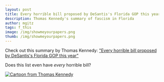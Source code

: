 ```yaml
---
layout: post
title: Every horrible bill proposed by DeSantis's Florida GOP this year
description: Thomas Kennedy's summary of fascism in Florida
author: mgitz
tags: f_this
image: /img/showmeyourpapers.png
thumb: /img/showmeyourpapers.png
---
```


Check out this summary by Thomas Kennedy:  ["Every horrible bill proposed by DeSantis's Florida GOP this year"](https://tomaskenn.substack.com/p/every-horrible-bill-proposed-by-desantiss)

Does this list even have *every* horrible bill?

[![Cartoon from Thomas Kennedy](https://substackcdn.com/image/fetch/f_auto,q_auto:good,fl_progressive:steep/https%3A%2F%2Fsubstack-post-media.s3.amazonaws.com%2Fpublic%2Fimages%2Fa17b5fba-e39c-4d2f-a6ee-0b1b0cd0b8cc_686x435.jpeg)](https://tomaskenn.substack.com/p/every-horrible-bill-proposed-by-desantiss)